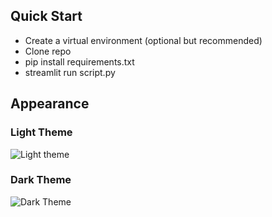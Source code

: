 ## Quick Start
- Create a virtual environment (optional but recommended)
- Clone repo
- pip install requirements.txt
- streamlit run script.py

## Appearance

### Light Theme
![Light theme](https://github.com/aaparikh/sih2022-interface/blob/main/sih-light.png)

### Dark Theme
![Dark Theme](https://github.com/aaparikh/sih2022-interface/blob/main/sih-dark.png)
